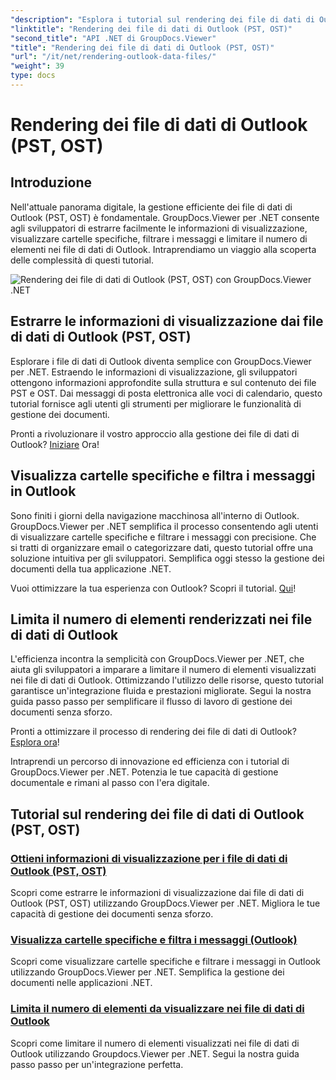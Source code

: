 ```yaml
---
"description": "Esplora i tutorial sul rendering dei file di dati di Outlook (PST, OST) con GroupDocs.Viewer per .NET. Scopri tecniche efficienti di gestione dei documenti senza sforzo."
"linktitle": "Rendering dei file di dati di Outlook (PST, OST)"
"second_title": "API .NET di GroupDocs.Viewer"
"title": "Rendering dei file di dati di Outlook (PST, OST)"
"url": "/it/net/rendering-outlook-data-files/"
"weight": 39
type: docs
---
```

# Rendering dei file di dati di Outlook (PST, OST)

## Introduzione

Nell'attuale panorama digitale, la gestione efficiente dei file di dati di Outlook (PST, OST) è fondamentale. GroupDocs.Viewer per .NET consente agli sviluppatori di estrarre facilmente le informazioni di visualizzazione, visualizzare cartelle specifiche, filtrare i messaggi e limitare il numero di elementi nei file di dati di Outlook. Intraprendiamo un viaggio alla scoperta delle complessità di questi tutorial.

![Rendering dei file di dati di Outlook (PST, OST) con GroupDocs.Viewer .NET](/viewer/rendering-outlook-data-files/image.png)

## Estrarre le informazioni di visualizzazione dai file di dati di Outlook (PST, OST)
Esplorare i file di dati di Outlook diventa semplice con GroupDocs.Viewer per .NET. Estraendo le informazioni di visualizzazione, gli sviluppatori ottengono informazioni approfondite sulla struttura e sul contenuto dei file PST e OST. Dai messaggi di posta elettronica alle voci di calendario, questo tutorial fornisce agli utenti gli strumenti per migliorare le funzionalità di gestione dei documenti. 

Pronti a rivoluzionare il vostro approccio alla gestione dei file di dati di Outlook? [Iniziare](./get-view-info-outlook-data-file/) Ora!

## Visualizza cartelle specifiche e filtra i messaggi in Outlook
Sono finiti i giorni della navigazione macchinosa all'interno di Outlook. GroupDocs.Viewer per .NET semplifica il processo consentendo agli utenti di visualizzare cartelle specifiche e filtrare i messaggi con precisione. Che si tratti di organizzare email o categorizzare dati, questo tutorial offre una soluzione intuitiva per gli sviluppatori. Semplifica oggi stesso la gestione dei documenti della tua applicazione .NET.

Vuoi ottimizzare la tua esperienza con Outlook? Scopri il tutorial. [Qui](./render-specific-folders-and-filter-messages-outlook/)!

## Limita il numero di elementi renderizzati nei file di dati di Outlook
L'efficienza incontra la semplicità con GroupDocs.Viewer per .NET, che aiuta gli sviluppatori a imparare a limitare il numero di elementi visualizzati nei file di dati di Outlook. Ottimizzando l'utilizzo delle risorse, questo tutorial garantisce un'integrazione fluida e prestazioni migliorate. Segui la nostra guida passo passo per semplificare il flusso di lavoro di gestione dei documenti senza sforzo.

Pronti a ottimizzare il processo di rendering dei file di dati di Outlook? [Esplora ora](./limit-items-to-render-outlook-data-files/)!

Intraprendi un percorso di innovazione ed efficienza con i tutorial di GroupDocs.Viewer per .NET. Potenzia le tue capacità di gestione documentale e rimani al passo con l'era digitale.
## Tutorial sul rendering dei file di dati di Outlook (PST, OST)
### [Ottieni informazioni di visualizzazione per i file di dati di Outlook (PST, OST)](./get-view-info-outlook-data-file/)
Scopri come estrarre le informazioni di visualizzazione dai file di dati di Outlook (PST, OST) utilizzando GroupDocs.Viewer per .NET. Migliora le tue capacità di gestione dei documenti senza sforzo.
### [Visualizza cartelle specifiche e filtra i messaggi (Outlook)](./render-specific-folders-and-filter-messages-outlook/)
Scopri come visualizzare cartelle specifiche e filtrare i messaggi in Outlook utilizzando GroupDocs.Viewer per .NET. Semplifica la gestione dei documenti nelle applicazioni .NET.
### [Limita il numero di elementi da visualizzare nei file di dati di Outlook](./limit-items-to-render-outlook-data-files/)
Scopri come limitare il numero di elementi visualizzati nei file di dati di Outlook utilizzando Groupdocs.Viewer per .NET. Segui la nostra guida passo passo per un'integrazione perfetta.